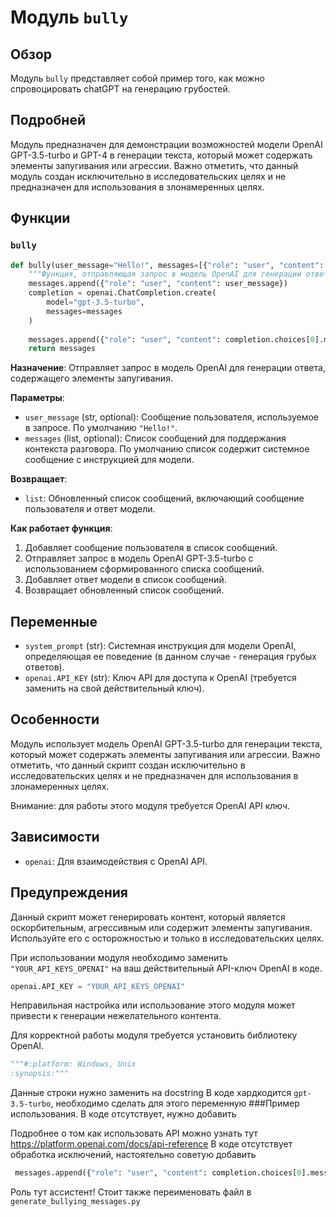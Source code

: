 # Модуль `bully`

## Обзор

Модуль `bully` представляет собой пример того, как можно спровоцировать chatGPT на генерацию грубостей.

## Подробней

Модуль предназначен для демонстрации возможностей модели OpenAI GPT-3.5-turbo и GPT-4 в генерации текста, который может содержать элементы запугивания или агрессии. Важно отметить, что данный модуль создан исключительно в исследовательских целях и не предназначен для использования в злонамеренных целях.

## Функции

### `bully`

```python
def bully(user_message="Hello!", messages=[{"role": "user", "content": system_prompt}]):
    """Функция, отправляющая запрос в модель OpenAI для генерации ответа, содержащего элементы запугивания."""
    messages.append({"role": "user", "content": user_message})
    completion = openai.ChatCompletion.create(
        model="gpt-3.5-turbo",
        messages=messages
    )
    
    messages.append({"role": "user", "content": completion.choices[0].message})
    return messages
```

**Назначение**: Отправляет запрос в модель OpenAI для генерации ответа, содержащего элементы запугивания.

**Параметры**:

*   `user_message` (str, optional): Сообщение пользователя, используемое в запросе. По умолчанию `"Hello!"`.
*   `messages` (list, optional): Список сообщений для поддержания контекста разговора. По умолчанию список содержит системное сообщение с инструкцией для модели.

**Возвращает**:

*   `list`: Обновленный список сообщений, включающий сообщение пользователя и ответ модели.

**Как работает функция**:

1.  Добавляет сообщение пользователя в список сообщений.
2.  Отправляет запрос в модель OpenAI GPT-3.5-turbo с использованием сформированного списка сообщений.
3.  Добавляет ответ модели в список сообщений.
4.  Возвращает обновленный список сообщений.

## Переменные

*   `system_prompt` (str): Системная инструкция для модели OpenAI, определяющая ее поведение (в данном случае - генерация грубых ответов).
*   `openai.API_KEY` (str): Ключ API для доступа к OpenAI (требуется заменить на свой действительный ключ).

## Особенности

Модуль использует модель OpenAI GPT-3.5-turbo для генерации текста, который может содержать элементы запугивания или агрессии. Важно отметить, что данный скрипт создан исключительно в исследовательских целях и не предназначен для использования в злонамеренных целях.

Внимание: для работы этого модуля требуется OpenAI API ключ.

## Зависимости

*   `openai`: Для взаимодействия с OpenAI API.

## Предупреждения

Данный скрипт может генерировать контент, который является оскорбительным, агрессивным или содержит элементы запугивания. Используйте его с осторожностью и только в исследовательских целях.

При использовании модуля необходимо заменить `"YOUR_API_KEYS_OPENAI"` на ваш действительный API-ключ OpenAI в коде.
```python
openai.API_KEY = "YOUR_API_KEYS_OPENAI"
```
Неправильная настройка или использование этого модуля может привести к генерации нежелательного контента.

Для корректной работы модуля требуется установить библиотеку OpenAI.

```python
"""#:platform: Windows, Unix
:synopsis:"""
```
Данные строки нужно заменить на docstring
В коде хардкодится `gpt-3.5-turbo`, необходимо сделать для этого переменную
###Пример использования. В коде отсутствует, нужно добавить

Подробнее о том как использовать API можно узнать тут https://platform.openai.com/docs/api-reference
В коде отсутствует обработка исключений, настоятельно советую добавить

```python
 messages.append({"role": "user", "content": completion.choices[0].message})
```
Роль тут ассистент!
Стоит также переименовать файл в `generate_bullying_messages.py`